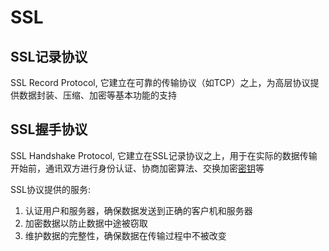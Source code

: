 # SSL

## SSL记录协议

SSL Record Protocol, 它建立在可靠的传输协议（如TCP）之上，为高层协议提供数据封装、压缩、加密等基本功能的支持

## SSL握手协议

SSL Handshake Protocol, 它建立在SSL记录协议之上，用于在实际的数据传输开始前，通讯双方进行身份认证、协商加密算法、交换加密[密钥](http://baike.baidu.com/view/934.htm)等

SSL协议提供的服务:

1. 认证用户和服务器，确保数据发送到正确的客户机和服务器
2. 加密数据以防止数据中途被窃取
3. 维护数据的完整性，确保数据在传输过程中不被改变

